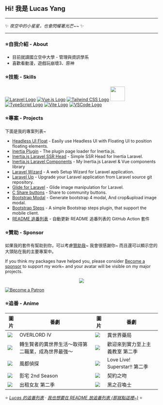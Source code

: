 ## Hi! 我是 Lucas Yang

---

✨ *夜空中的小星星，也會閃耀著光芒~~* ✨

---

### ⭐自我介紹 - About

* 目前就讀國立空中大學 - 管理與資訊學系
* 喜歡看動漫，遊戲玩崩壞3、原神

### ⭐技能 - Skills

[![Laravel Logo](https://skillicons.dev/icons?i=laravel&theme=light)](https://laravel.com/)
[![Vue.js Logo](https://skillicons.dev/icons?i=vue&theme=light)](https://vuejs.org/)
[![Tailwind CSS Logo](https://skillicons.dev/icons?i=tailwind&theme=light)](https://tailwindcss.com/)
<a href="https://inertiajs.com/"><img src="https://lucas-yang.vercel.app/images/inertiajs-logo-rounded.svg" width="48" height="48"></a>
[![TypeScript Logo](https://skillicons.dev/icons?i=ts)](https://www.typescriptlang.org/)
[![Vite Logo](https://skillicons.dev/icons?i=vite&theme=light)](https://vitejs.dev/)
[![VSCode Logo](https://skillicons.dev/icons?i=vscode&theme=light)](https://code.visualstudio.com/)

### ⭐專案 - Projects

下面是我的專案列表~

* [Headless UI Float](https://github.com/ycs77/headlessui-float) - Easily use Headless UI with Floating UI to position floating elements.
* [Inertia Plugin](https://github.com/ycs77/inertia-plugin) - The plugin page loader for Inertia.js.
* [Inertia.js Laravel SSR Head](https://github.com/ycs77/inertia-laravel-ssr-head) - Simple SSR Head for Inertia Laravel.
* [Inertia.js Laravel Components](https://github.com/ycs77/inertia-laravel-components) - My Inertia.js Laravel & Vue components library
* [Laravel Wizard](https://github.com/ycs77/laravel-wizard) - A web Setup Wizard for Laravel application.
* [Laravel Up](https://laravel-up.vercel.app/) - Upgrade your Laravel application from Laravel source git repository.
* [Glide for Laravel](https://github.com/ycs77/laravel-glide) - Glide image manipulation for Laravel.
* [C Share buttons](https://github.com/ycs77/jquery-plugin-c-share) - Share to community buttons.
* [Bootstrap Modal](https://github.com/ycs77/jquery-plugin-bsModal) - Generate bootstrap 4 modal, And crop&upload image modal.
* [Bootstrap Steps](https://github.com/ycs77/bootstrap-steps) - A simple Bootstrap steps plugin, that support the mobile client.
* [README 追番列表](https://github.com/ycs77/readme-anime-list) - 自動更新 README 追番列表的 GitHub Action 套件

### ⭐贊助 - Sponsor

如果我的套件有幫助到你，可以考慮[贊助我](https://www.patreon.com/ycs77)~ 我會很感謝你~ 而且還可以顯示您的大頭貼在我的主要專案中。

If you think my packages have helped you, please consider [Become a sponsor](https://www.patreon.com/ycs77) to support my work~ and your avatar will be visible on my major projects.

<p align="center">
  <a href="https://www.patreon.com/ycs77">
    <img src="https://cdn.jsdelivr.net/gh/ycs77/static/sponsors.svg"/>
  </a>
</p>

<a href="https://www.patreon.com/ycs77">
  <img src="https://c5.patreon.com/external/logo/become_a_patron_button.png" alt="Become a Patron" />
</a>

<br />

### ⭐追番 - Anime

| 圖片 | 番劇 | 圖片 | 番劇 |
| --- | --- | --- | --- |
| ![](https://lain.bgm.tv/pic/cover/g/69/c7/335389_Z8WRS.jpg) | OVERLORD IV | ![](https://lain.bgm.tv/pic/cover/g/05/43/342200_2hdHa.jpg) | 異世界藥局 |
| ![](https://lain.bgm.tv/pic/cover/g/68/c0/326869_drW42.jpg) | 轉生賢者的異世界生活～取得第二職業，成為世界最強～ | ![](https://lain.bgm.tv/pic/cover/g/c8/8a/371546_Df9ri.jpg) | 歡迎來到實力至上主義教室 第二季 |
| ![](https://lain.bgm.tv/pic/cover/g/81/98/332133_PUJQ9.jpg) | 風都偵探 | ![](https://lain.bgm.tv/pic/cover/g/a8/2c/354146_qU41Z.jpg) | Love Live! Superstar!! 第二季 |
| ![](https://lain.bgm.tv/pic/cover/g/df/b7/349084_N5Zvo.jpg) | 影宅 2nd Season | ![](https://lain.bgm.tv/pic/cover/g/25/cd/375817_O7LGk.jpg) | 契約之吻 |
| ![](https://lain.bgm.tv/pic/cover/g/a6/f0/315745_n981m.jpg) | 出租女友 第二季 | ![](https://lain.bgm.tv/pic/cover/g/2e/91/368617_9vIpV.jpg) | 黑之召喚士 |

⭐ *[Lucas 的追番列表](https://bangumi.tv/anime/list/715333/do)* · *[我也想要在 README 放追番列表 (那就點這裡~)](https://github.com/ycs77/readme-anime-list)* ⭐

